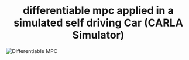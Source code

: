 <h1 align="center"> differentiable mpc applied in a simulated self driving Car (CARLA Simulator) </h1>

![Differentiable MPC](https://user-images.githubusercontent.com/19806622/162851963-2c5e2695-0bc6-443b-b2f6-a1210dfb27c9.png)
